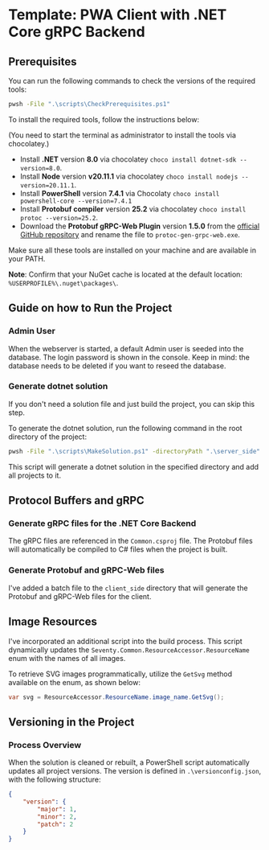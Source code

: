 # Template: PWA Client with .NET Core gRPC Backend

## Prerequisites

You can run the following commands to check the versions of the required tools:

```bash
pwsh -File ".\scripts\CheckPrerequisites.ps1"
```

To install the required tools, follow the instructions below:

(You need to start the terminal as administrator to install the tools via chocolatey.)

-   Install **.NET** version **8.0** via chocolatey `choco install dotnet-sdk --version=8.0`.
-   Install **Node** version **v20.11.1** via chocolatey `choco install nodejs --version=20.11.1`.
-   Install **PowerShell** version **7.4.1** via Chocolaty `choco install powershell-core --version=7.4.1`
-   Install **Protobuf compiler** version **25.2** via chocolatey `choco install protoc --version=25.2`.
-   Download the **Protobuf gRPC-Web Plugin** version **1.5.0** from the [official GitHub repository](https://github.com/grpc/grpc-web/releases) and rename the file to `protoc-gen-grpc-web.exe`.

Make sure all these tools are installed on your machine and are available in your PATH.

**Note**:
Confirm that your NuGet cache is located at the default location: `%USERPROFILE%\.nuget\packages\`.

## Guide on how to Run the Project

### Admin User

When the webserver is started, a default Admin user is seeded into the database. The login password is shown in the console.
Keep in mind: the database needs to be deleted if you want to reseed the database.

### Generate dotnet solution

If you don't need a solution file and just build the project, you can skip this step.

To generate the dotnet solution, run the following command in the root directory of the project:

```bash
pwsh -File ".\scripts\MakeSolution.ps1" -directoryPath ".\server_side"
```

This script will generate a dotnet solution in the specified directory and add all projects to it.

## Protocol Buffers and gRPC

### Generate gRPC files for the .NET Core Backend

The gRPC files are referenced in the `Common.csproj` file. The Protobuf files will automatically be compiled to C# files when the project is built.

### Generate Protobuf and gRPC-Web files

I've added a batch file to the `client_side` directory that will generate the Protobuf and gRPC-Web files for the client.

## Image Resources

I've incorporated an additional script into the build process.
This script dynamically updates the `Seventy.Common.ResourceAccessor.ResourceName` enum with the names of all images.

To retrieve SVG images programmatically, utilize the `GetSvg` method available on the enum, as shown below:

```csharp
var svg = ResourceAccessor.ResourceName.image_name.GetSvg();
```

## Versioning in the Project

### Process Overview

When the solution is cleaned or rebuilt, a PowerShell script automatically updates all project versions. The version is defined in `.\versionconfig.json`, with the following structure:

```json
{
    "version": {
        "major": 1,
        "minor": 2,
        "patch": 2
    }
}
```
